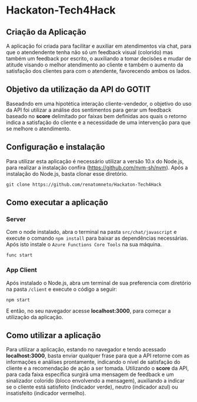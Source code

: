 # Hackaton-Tech4Hack

## Criação da Aplicação
A aplicação foi criada para facilitar e auxiliar em atendimentos via chat, para que o atendendente tenha não só um feedback visual (colorido) mas também um feedback por escrito, o auxiliando a tomar decisões e mudar de atitude visando o melhor atendimento ao cliente e também o aumento da satisfação dos clientes para com o atendente, favorecendo ambos os lados.

## Objetivo da utilização da API do GOTIT
Baseadndo em uma hipotética interação cliente-vendedor, o objetivo do uso da API foi utilizar a análise dos sentimentos para gerar um feedback baseado no **score** delimitado por faixas bem definidas aos quais o retorno indica a satisfação do cliente e a necessidade de uma intervenção para que se melhore o atendimento.

## Configuração e instalação
Para utilizar esta aplicação é necessário utilizar a versão 10.x do Node.js, para realizar a instalação confira (https://github.com/nvm-sh/nvm). 
Após a instalação do Node.js, basta clonar esse diretório.
```
git clone https://github.com/renatomneto/Hackaton-Tech4Hack
```

## Como executar a aplicação
### Server
Com o node instalado, abra o terminal na pasta `src/chat/javascript` e execute o comando `npm install` para baixar as dependências necessárias. 
Após isto instale o `Azure Functions Core Tools` na sua máquina.
``` 
func start
```
### App Client
Após instalado o Node.js, abra um terminal de sua preferencia com diretório na pasta `/client` e execute o código a seguir:
```
npm start
```
E então, no seu navegador acesse **localhost:3000**, para começar a utilização da aplicação.

## Como utilizar a aplicação
Para utilizar a aplicação, estando no navegador e tendo acessado **localhost:3000**, basta enviar qualquer frase para que a API retorne com as informações e análises prontamente, indicando o nível de satisfação do cliente e a recomendação de ação a ser tomada. 
Utilizando o **score** da API, para cada faixa específica surgirá uma mensagem de feedback e um sinalizador colorido (bloco envolvendo a mensagem), auxiliando a indicar se o cliente está satisfeito (indicador verde), neutro (indicador azul) ou insatisfeito (indicador vermelho).

